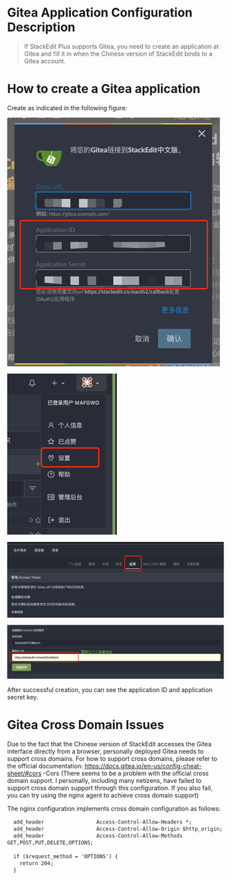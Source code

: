 # Gitea Application Configuration Description

> If StackEdit Plus supports Gitea, you need to create an application at Gitea and fill it in when the Chinese version of StackEdit binds to a Gitea account.


# How to create a Gitea application

Create as indicated in the following figure:


![](../images/gitea/gitea01.png)

![](../images/gitea/gitea02.png)

![](../images/gitea/gitea03.png)

![](../images/gitea/gitea04.png)

After successful creation, you can see the application ID and application secret key.

# Gitea Cross Domain Issues

Due to the fact that the Chinese version of StackEdit accesses the Gitea interface directly from a browser, personally deployed Gitea needs to support cross domains. For how to support cross domains, please refer to the official documentation: https://docs.gitea.io/en-us/config-cheat-sheet/#cors -Cors (There seems to be a problem with the official cross domain support. I personally, including many netizens, have failed to support cross domain support through this configuration. If you also fail, you can try using the nginx agent to achieve cross domain support)

The nginx configuration implements cross domain configuration as follows:

```
  add_header                 Access-Control-Allow-Headers *;
  add_header                 Access-Control-Allow-Origin $http_origin;
  add_header                 Access-Control-Allow-Methods GET,POST,PUT,DELETE,OPTIONS;

  if ($request_method = 'OPTIONS') {
    return 204;
  }
```
